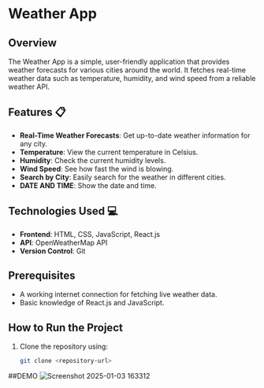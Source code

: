 # Weather App

## Overview
The Weather App is a simple, user-friendly application that provides weather forecasts for various cities around the world. It fetches real-time weather data such as temperature, humidity, and wind speed from a reliable weather API.

## Features 📋
- **Real-Time Weather Forecasts**: Get up-to-date weather information for any city.
- **Temperature**: View the current temperature in Celsius.
- **Humidity**: Check the current humidity levels.
- **Wind Speed**: See how fast the wind is blowing.
- **Search by City**: Easily search for the weather in different cities.
-  **DATE AND TIME**: Show the date and time.
  
## Technologies Used 💻
- **Frontend**: HTML, CSS, JavaScript, React.js
- **API**: OpenWeatherMap API 
- **Version Control**: Git

## Prerequisites
- A working internet connection for fetching live weather data.
- Basic knowledge of React.js and JavaScript.

## How to Run the Project
1. Clone the repository using:
   ```bash
   git clone <repository-url>
##DEMO
![Screenshot 2025-01-03 163312](https://github.com/user-attachments/assets/85e62a8d-c41d-45bb-b698-a47983f1ecb8)
   
   
